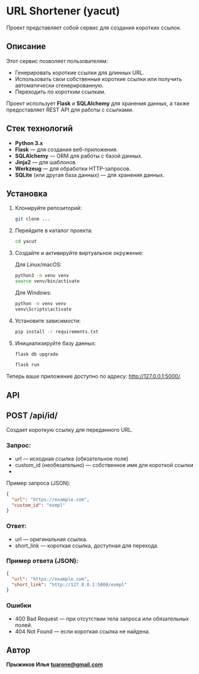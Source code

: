 # URL Shortener (yacut)

Проект представляет собой сервис для создания коротких ссылок.

## Описание

Этот сервис позволяет пользователям:
- Генерировать короткие ссылки для длинных URL.
- Использовать свои собственные короткие ссылки или получить автоматически сгенерированную.
- Переходить по коротким ссылкам.

Проект использует **Flask** и **SQLAlchemy** для хранения данных, а также предоставляет REST API для работы с ссылками.

## Стек технологий

- **Python 3.x**
- **Flask** — для создания веб-приложения.
- **SQLAlchemy** — ORM для работы с базой данных.
- **Jinja2** — для шаблонов.
- **Werkzeug** — для обработки HTTP-запросов.
- **SQLite** (или другая база данных) — для хранения данных.

## Установка

1. Клонируйте репозиторий:

   ```bash
   git clone ...
   ```
   
2. Перейдите в каталог проекта:

   ```bash
   cd yacut
   ```

3. Создайте и активируйте виртуальное окружение:

   Для Linux/macOS:
   ```bash
   python3 -m venv venv
   source venv/bin/activate
   ```
   
   Для Windows:
   ```bash
   python -m venv venv
   venv\Scripts\activate
   ```

4. Установите зависимости:

   ```bash
   pip install -r requirements.txt
   ```
   
5. Инициализируйте базу данных:

   ```bash
   flask db upgrade
   ```

   ```bash
   flask run
   ```
Теперь ваше приложение доступно по адресу: http://127.0.0.1:5000/.

## API
## POST /api/id/
Создает короткую ссылку для переданного URL.

### Запрос:

- url — исходная ссылка (обязательное поле)
- custom_id (необязательно) — собственное имя для короткой ссылки
- 
Пример запроса (JSON):

```json
{
  "url": "https://example.com",
  "custom_id": "exmpl"
}
```
### Ответ:

- url — оригинальная ссылка.
- short_link — короткая ссылка, доступная для перехода.

### Пример ответа (JSON):

```json
{
  "url": "https://example.com",
  "short_link": "http://127.0.0.1:5000/exmpl"
}
```

### Ошибки
- 400 Bad Request — при отсутствии тела запроса или обязательных полей.
- 404 Not Found — если короткая ссылка не найдена.

## Автор
**Прыжиков Илья**
**tuarone@gmail.com**
